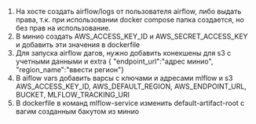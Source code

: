 1. На хосте создать airflow/logs от пользователя airflow, либо выдать права, т.к. при использовании docker compose папка создается, но без прав на использование.
2. В минио создать AWS_ACCESS_KEY_ID и AWS_SECRET_ACCESS_KEY и добавить эти значения в dockerfile
3. Для запуска airflow дагов, нужно добавить конекшены для s3 с учетными данными и extra { "endpoint_url":"адрес минио", "region_name":"ввести регион"}
4. В aiflow vars добавить варсы с ключами и адресами mlflow и s3 AWS_ACCESS_KEY_ID, AWS_DEFAULT_REGION, AWS_ENDPOINT_URL, BUCKET, MLFLOW_TRACKING_URI
5. В dockerfile в команд mlflow-service изменить default-artifact-root с вагим созданным бакутом из минио
